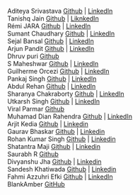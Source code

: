 Aditeya Srivastava [Github](https://github.com/aditeyaS) | [LinkedIn](https://www.linkedin.com/in/aditeyaaaa/)
</br>
Tanishq Jain [Github](https://github.com/tanishqj-19) | [LiknkedIn](https://www.linkedin.com/in/tanishq-jain-823427226/)
</br>
Rémi JARA [Github](https://github.com/icepick4) | [LinkedIn](https://www.linkedin.com/in/remijara/)
</br>
Sumant Chaudhary [Github](https://github.com/sumant7) | [LinkedIn](https://www.linkedin.com/in/sumant-chaudhary-276011200/)
</br>
Sejal Bansal [Github](https://github.com/sejal-bansal) | [LinkedIn](https://www.linkedin.com/in/sejalbansal/)
</br>
Arjun Pandit [Github](https://github.com/arjunpndt) | [LinkedIn](https://www.linkedin.com/in/arjunpandit/)
</br>
Dhruv puri [Github](https://github.com/GettingWeirdKnowledge)
</br>
S Maheshwar [Github](https://github.com/Maheshwar-S) | [LinkedIn](https://www.linkedin.com/in/maheshwar-s-025539278/)
</br>
Guilherme Orcezi [Github](https://github.com/guilhermeorcezi) | [LinkedIn](https://www.linkedin.com/in/guilhermeorcezi/)
</br>
Pankaj Singh [Github](https://github.com/pankaj-2503) | [LinkedIn](https://www.linkedin.com/in/pankaj-singh-906790225/)
</br>
Abdul Rehan [Github](https://github.com/abrehan2) | [LinkedIn](https://www.linkedin.com/in/abrehan/)
</br>
Sharanya Chakraborty [Github](https://github.com/destryptor) | [LinkedIn](https://www.linkedin.com/in/sharanya-chakraborty/)
</br>
Utkarsh Singh [Github](https://github.com/U7K4R5H) | [LinkedIn](https://www.linkedin.com/in/u7k4rsh/)
</br>
Viral Parmar [Github](https://github.com/coder-bat)
</br>
Muhamad Dian Rahendra [Github](https://github.com/Muanra217) | [LinkedIn](https://www.linkedin.com/in/muanra217/)
</br>
Arjit Kedia [Github](https://github.com/combfreak45) | [Linkedin](https://www.linkedin.com/in/arjit-kedia-06041a236/)
</br>
Gaurav Bhaskar [Github](https://github.com/gauravbhaskar080) | [Linkedin](https://www.linkedin.com/in/gaurav-bhaskar-5b1223232/)
</br>
Rohan Kumar Singh [Github](https://github.com/roxoho) | [Linkedin](https://www.linkedin.com/in/roxoho/)
</br>
Shatantra Maji [Github](https://github.com/x3shat) | [Linkedin](https://www.linkedin.com/in/shatantra/)
</br>
Saurabh R [Github](https://github.com/saurabh29r)
</br>
Divyanshu Jha [Github](https://github.com/divyanshu29jha) | [Linkedin](https://www.linkedin.com/in/divyanshu-jha-530b42246/)
</br>
Sandesh Khatiwada [Github](https://github.com/sandesh-theMayGuy) | [Linkedin](https://www.linkedin.com/in/sandesh-khatiwada-531388206/)
</br>
Fahmi Azzuhri Efki [Github](https://github.com/fahmi-azzuhri) | [LinkedIn](https://www.linkedin.com/in/fahmiazzuhriefki/)
<br/>
BlankAmber [GitHub](https://github.com/BlankAmber)
<br/>
